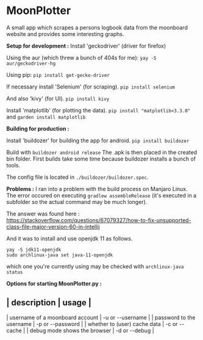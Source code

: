 # MoonPlotter
A small app which scrapes a persons logbook data from the moonboard website and provides some interesting graphs.


**Setup for development :**
Install 'geckodriver' (driver for firefox) 

Using the aur (which threw a bunch of 404s for me):
`ỳay -S aur/geckodriver-hg`

Using pip:
`pip install get-gecko-driver`

If necessary install 'Selenium' (for scraping).
`pip install selenium`

And also 'kivy' (for UI).
`pip install kivy`

Install 'matplotlib' (for plotting the data).
`pip install "matplotlib<3.3.0"`
and
`garden install matplotlib`

**Building for production :**

Install 'buildozer' for building the app for android.
`pip install buildozer`

Build with
`buildozer android release`
The .apk is then placed in the created bin folder.
First builds take some time because buildozer installs a bunch of tools.

The config file is located in `./buildozer/buildozer.spec`.

**Problems :**
I ran into a problem with the build process on Manjaro Linux.
The error occured on executing `gradlew assembleRelease` (it's executed in a subfolder so the actual command may be much longer).

The answer was found here : 
https://stackoverflow.com/questions/67079327/how-to-fix-unsupported-class-file-major-version-60-in-intellij

And it was to install and use openjdk 11 as follows.

```
yay -S jdk11-openjdk
sudo archlinux-java set java-11-openjdk   
```

which one you're currently using may be checked with 
`archlinux-java status`

**Options for starting MoonPlotter.py :**

| description                     | usage                                  |
----------------------------------------------------------------------------
| username of a moonboard account | -u <username> or --username <username> |
| password to the username        | -p <password> or --password <password> |
| whether to (user) cache data    | -c or --cache                          |
| debug mode shows the browser    | -d or --debug                          |
